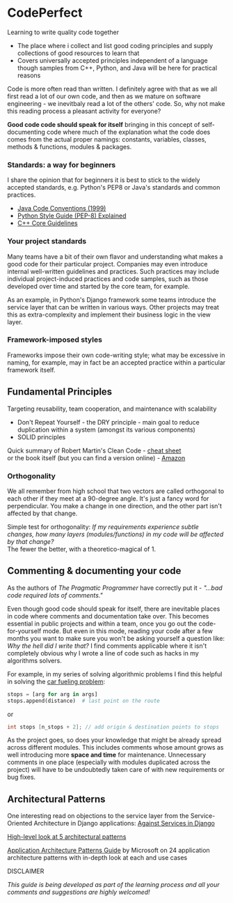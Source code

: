# CodePerfect
Learning to write quality code together

- The place where i collect and list good coding principles and supply collections of good resources to learn that
- Covers universally accepted principles independent of a language though samples from C++, Python, and Java will be here for practical reasons


Code is more often read than written. I definitely agree with that as we all first read a lot of our own code, and then as we mature on software engineering - we inevitbaly read a lot of the others' code. So, why not make this reading process a pleasant activity for everyone?

**Good code code should speak for itself** bringing in this concept of self-documenting code where much of the explanation what the code does comes from the actual proper namings: constants, variables, classes, methods & functions, modules & packages.

### Standards: a way for beginners
I share the opinion that for beginners it is best to stick to the widely accepted standards, e.g. Python's PEP8 or Java's standards and common practices.
- [Java Code Conventions (1999)](https://www.oracle.com/technetwork/java/codeconventions-150003.pdf)
- [Python Style Guide (PEP-8) Explained](https://realpython.com/python-pep8/)
- [C++ Core Guidelines](https://github.com/isocpp/CppCoreGuidelines)
### Your project standards
Many teams have a bit of their own flavor and understanding what makes a good code for their particular project. Companies may even introduce internal well-written guidelines and practices. Such practices may include individual project-induced practices and code samples, such as those developed over time and started by the core team, for example.

As an example, in Python's Django framework some teams introduce the service layer that can be written in various ways. Other projects may treat this as extra-complexity and implement their business logic in the view layer.

### Framework-imposed styles
Frameworks impose their own code-writing style; what may be excessive in naming, for example, may in fact be an accepted practice within a particular framework itself.

## Fundamental Principles
Targeting reusability, team cooperation, and maintenance with scalability
- Don't Repeat Yourself - the DRY principle - main goal to reduce duplication within a system (amongst its various components)
- SOLID principles

Quick summary of Robert Martin's Clean Code - [cheat sheet](https://gist.github.com/wojteklu/73c6914cc446146b8b533c0988cf8d29)<br>
or the book itself (but you can find a version online) - [Amazon](https://www.amazon.com/Clean-Code-Handbook-Software-Craftsmanship/dp/0132350882)

### Orthogonality
We all remember from high school that two vectors are called orthogonal to each other if they meet at a 90-degree angle. It's just a fancy word for perpendicular. You make a change in one direction, and the other part isn't affected by that change.

Simple test for orthogonality: *If my requirements experience subtle changes, how many layers (modules/functions) in my code will be affected by that change?*<br>
The fewer the better, with a theoretico-magical of 1.

## Commenting & documenting your code
As the authors of *The Pragmatic Programmer* have correctly put it - *"...bad code required lots of comments."*

Even though good code should speak for itself, there are inevitable places in code where comments and documentation take over. This becomes essential in public projects and within a team, once you go out the code-for-yourself mode. But even in this mode, reading your code after a few months you want to make sure you won't be asking yourself a question like: *Why the hell did I write that?* I find comments applicable where it isn't completely obvious why I wrote a line of code such as hacks in my algorithms solvers.

For example, in my series of solving algorithmic problems I find this helpful in solving the [car fueling problem](https://github.com/dron-dronych/python-algorithms/blob/master/greedy/car_fueling.py):

```python
stops = [arg for arg in args]
stops.append(distance)  # last point on the route
```
or
```c++
int stops [n_stops + 2]; // add origin & destination points to stops
```

As the project goes, so does your knowledge that might be already spread across different modules. This includes comments whose amount grows as well introducing more **space and time** for maintenance. Unnecessary comments in one place (especially with modules duplicated across the project) will have to be undoubtedly taken care of with new requirements or bug fixes. 

## Architectural Patterns
One interesting read on objections to the service layer from the Service-Oriented Architecture in Django applications: [Against Services in Django](https://www.b-list.org/weblog/2020/mar/16/no-service/)

[High-level look at 5 architectural patterns](https://dzone.com/articles/5-major-software-architecture-patterns)

[Application Architecture Patterns Guide](https://docs.microsoft.com/en-us/previous-versions/msp-n-p/dn600223(v=pandp.10)) by Microsoft on 24 application architecture patterns with in-depth look at each and use cases

DISCLAIMER

*This guide is being developed as part of the learning process and all your comments and suggestions are highly welcomed!*


